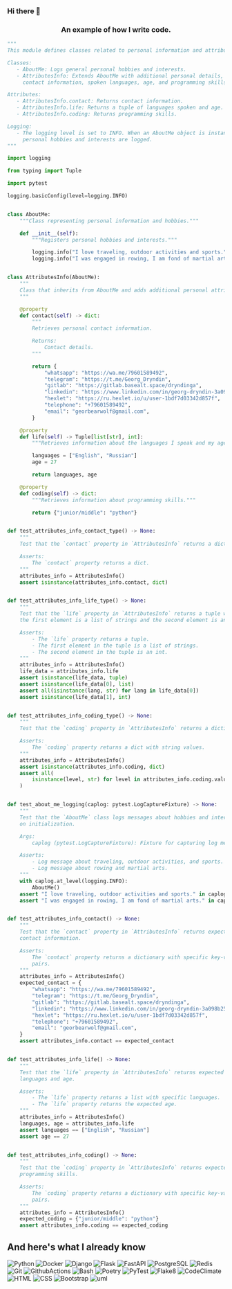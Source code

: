 ### Hi there 👋

<h3 align="center">An example of how I write code.</h3>

```python
"""
This module defines classes related to personal information and attributes.

Classes:
   - AboutMe: Logs general personal hobbies and interests.
   - AttributesInfo: Extends AboutMe with additional personal details, such as
     contact information, spoken languages, age, and programming skills.

Attributes:
   - AttributesInfo.contact: Returns contact information.
   - AttributesInfo.life: Returns a tuple of languages spoken and age.
   - AttributesInfo.coding: Returns programming skills.

Logging:
   - The logging level is set to INFO. When an AboutMe object is instantiated,
     personal hobbies and interests are logged.
"""

import logging

from typing import Tuple

import pytest

logging.basicConfig(level=logging.INFO)


class AboutMe:
    """Class representing personal information and hobbies."""

    def __init__(self):
        """Registers personal hobbies and interests."""

        logging.info("I love traveling, outdoor activities and sports.")
        logging.info("I was engaged in rowing, I am fond of martial arts.")


class AttributesInfo(AboutMe):
    """
    Class that inherits from AboutMe and adds additional personal attributes.
    """

    @property
    def contact(self) -> dict:
        """
        Retrieves personal contact information.

        Returns:
            Contact details.
        """

        return {
            "whatsapp": "https://wa.me/79601589492",
            "telegram": "https://t.me/Georg_Dryndin",
            "gitlab": "https://gitlab.basealt.space/dryndinga",
            "linkedin": "https://www.linkedin.com/in/georg-dryndin-3a098b257",
            "hexlet": "https://ru.hexlet.io/u/user-1bdf7d03342d857f",
            "telephone": "+79601589492",
            "email": "georbearwolf@gmail.com",
        }

    @property
    def life(self) -> Tuple[list[str], int]:
        """Retrieves information about the languages I speak and my age."""

        languages = ["English", "Russian"]
        age = 27

        return languages, age

    @property
    def coding(self) -> dict:
        """Retrieves information about programming skills."""

        return {"junior/middle": "python"}


def test_attributes_info_contact_type() -> None:
    """
    Test that the `contact` property in `AttributesInfo` returns a dictionary.

    Asserts:
        The `contact` property returns a dict.
    """
    attributes_info = AttributesInfo()
    assert isinstance(attributes_info.contact, dict)


def test_attributes_info_life_type() -> None:
    """
    Test that the `life` property in `AttributesInfo` returns a tuple where
    the first element is a list of strings and the second element is an int.

    Asserts:
        - The `life` property returns a tuple.
        - The first element in the tuple is a list of strings.
        - The second element in the tuple is an int.
    """
    attributes_info = AttributesInfo()
    life_data = attributes_info.life
    assert isinstance(life_data, tuple)
    assert isinstance(life_data[0], list)
    assert all(isinstance(lang, str) for lang in life_data[0])
    assert isinstance(life_data[1], int)


def test_attributes_info_coding_type() -> None:
    """
    Test that the `coding` property in `AttributesInfo` returns a dictionary.

    Asserts:
        The `coding` property returns a dict with string values.
    """
    attributes_info = AttributesInfo()
    assert isinstance(attributes_info.coding, dict)
    assert all(
        isinstance(level, str) for level in attributes_info.coding.values()
    )


def test_about_me_logging(caplog: pytest.LogCaptureFixture) -> None:
    """
    Test that the `AboutMe` class logs messages about hobbies and interests
    on initialization.

    Args:
        caplog (pytest.LogCaptureFixture): Fixture for capturing log messages.

    Asserts:
        - Log message about traveling, outdoor activities, and sports.
        - Log message about rowing and martial arts.
    """
    with caplog.at_level(logging.INFO):
        AboutMe()
    assert "I love traveling, outdoor activities and sports." in caplog.text
    assert "I was engaged in rowing, I am fond of martial arts." in caplog.text


def test_attributes_info_contact() -> None:
    """
    Test that the `contact` property in `AttributesInfo` returns expected
    contact information.

    Asserts:
        The `contact` property returns a dictionary with specific key-value
        pairs.
    """
    attributes_info = AttributesInfo()
    expected_contact = {
        "whatsapp": "https://wa.me/79601589492",
        "telegram": "https://t.me/Georg_Dryndin",
        "gitlab": "https://gitlab.basealt.space/dryndinga",
        "linkedin": "https://www.linkedin.com/in/georg-dryndin-3a098b257",
        "hexlet": "https://ru.hexlet.io/u/user-1bdf7d03342d857f",
        "telephone": "+79601589492",
        "email": "georbearwolf@gmail.com",
    }
    assert attributes_info.contact == expected_contact


def test_attributes_info_life() -> None:
    """
    Test that the `life` property in `AttributesInfo` returns expected
    languages and age.

    Asserts:
        - The `life` property returns a list with specific languages.
        - The `life` property returns the expected age.
    """
    attributes_info = AttributesInfo()
    languages, age = attributes_info.life
    assert languages == ["English", "Russian"]
    assert age == 27


def test_attributes_info_coding() -> None:
    """
    Test that the `coding` property in `AttributesInfo` returns expected
    programming skills.

    Asserts:
        The `coding` property returns a dictionary with specific key-value
        pairs.
    """
    attributes_info = AttributesInfo()
    expected_coding = {"junior/middle": "python"}
    assert attributes_info.coding == expected_coding
```

<!--
сайт для поиска виджетов https://simpleicons.org/?q=Actions
как реализовать виджет https://the-unl.com/kak-oformit-profil-na-github-s-pomoshchyu-github-profile-readme-21
https://img.shields.io/badge/<LABEL>-<MESSAGE>-<COLOR>

**zitaker/zitaker** is a ✨ _special_ ✨ repository because its `README.md` (this file) appears on your GitHub profile.

Here are some ideas to get you started:

- 🔭 I’m currently working on ...
- 🌱 I’m currently learning ...
- 👯 I’m looking to collaborate on ...
- 🤔 I’m looking for help with ...
- 💬 Ask me about ...
- 📫 How to reach me: ...
- 😄 Pronouns: ...
- ⚡ Fun fact: ...
-->
## And here's what I already know
![Python](https://img.shields.io/badge/Python-333333?style=for-the-bardge&logo=Python)
![Docker](https://img.shields.io/badge/Docker-333333?style=for-the-bardge&logo=docker)
![Django](https://img.shields.io/badge/Django-333333?style=for-the-bardge&logo=django)
![Flask](https://img.shields.io/badge/Flask-333333?style=for-the-bardge&logo=flask)
![FastAPI](https://img.shields.io/badge/FastAPI-333333?style=for-the-bardge&logo=FastAPI)
![PostgreSQL](https://img.shields.io/badge/PostgreSQL-333333?style=for-the-bardge&logo=postgresql)
![Redis](https://img.shields.io/badge/Redis-333333?style=for-the-bardge&logo=Redis)
![Git](https://img.shields.io/badge/Git-333333?style=for-the-bardge&logo=git)
![GithubActions](https://img.shields.io/badge/GithubActions(CI/CD)-333333?style=for-the-bardge&logo=githubactions)
![Bash](https://img.shields.io/badge/Bash-333333?style=for-the-bardge&logo=gnubash)
![Poetry](https://img.shields.io/badge/Poetry-333333?style=for-the-bardge&logo=Poetry)
![PyTest](https://img.shields.io/badge/PyTest-333333?style=for-the-bardge&logo=pytest)
![Flake8](https://img.shields.io/badge/Flake8-333333?style=for-the-bardge&logo=Python)
![CodeClimate](https://img.shields.io/badge/CodeClimate-333333?style=for-the-bardge&logo=codeclimate)
![HTML](https://img.shields.io/badge/HTML-333333?style=for-the-bardge&logo=html5)
![CSS](https://img.shields.io/badge/CSS-333333?style=for-the-bardge&logo=css3)
![Bootstrap](https://img.shields.io/badge/Bootstrap-333333?style=for-the-bardge&logo=bootstrap)
![uml](https://img.shields.io/badge/UML-333333?style=for-the-bardge&logo=uml)

